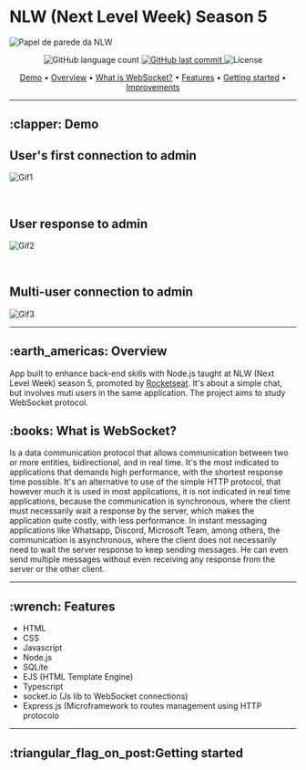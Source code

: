 # NLW (Next Level Week) Season 5


<img src="https://user-images.githubusercontent.com/35710766/116016432-f978d580-a612-11eb-833c-b5ed80a7c9ef.jpg" alt="Papel de parede da NLW"/>

<p align="center">
  <img alt="GitHub language count" src="https://img.shields.io/github/languages/count/VictorMello1993/NLW-5?color=FF0000">
  
  <a href="https://github.com/VictorMello1993/NLW-5/commits/master">
    <img alt="GitHub last commit" src="https://img.shields.io/github/last-commit/VictorMello1993/NLW-5?color=D3D3D3">
  </a> 
  
  <img alt="License" src="https://img.shields.io/badge/license-MIT-brightgreen">
   <a href="https://github.com/VictorMello1993/NLW-5/stargazers"></a>
</p>

<p align="center">
  <a href="#clapper-demo">Demo</a> •
  <a href="#earth_americas-overview">Overview</a> •
  <a href="#books-o-que-é-websocket">What is WebSocket?</a> •  
  <a href="#wrench-recursos">Features</a> •
  <a href="#triangular_flag_on_postcomeçando">Getting started</a> •  
  <a href="#melhorias">Improvements</a>    
</p>

---

<h2>:clapper: Demo</h2>

## User's first connection to admin
![Gif1](https://user-images.githubusercontent.com/35710766/116016661-b2d7ab00-a613-11eb-82ef-7531a93be0e8.gif)

</br>

## User response to admin
![Gif2](https://user-images.githubusercontent.com/35710766/116016756-034f0880-a614-11eb-8cbf-a6aee747f49c.gif)

</br>

## Multi-user connection to admin
![Gif3](https://user-images.githubusercontent.com/35710766/116016819-2aa5d580-a614-11eb-8a0e-d21622e903b1.gif)

---

<h2>:earth_americas: Overview</h2>
<p>App built to enhance back-end skills with Node.js taught at NLW (Next Level Week) season 5, promoted by <a href="https://rocketseat.com.br/">Rocketseat</a>. It's about a simple chat, but involves muti users in the same application. The project aims to study WebSocket protocol.</p>

<h2>:books: What is WebSocket?</h2>
<p>Is a data communication protocol that allows communication between two or more entities, bidirectional, and in real time. It's the most indicated to applications that demands high performance, with the shortest response time possible. It's an alternative to use of the simple HTTP protocol, that however much it is used in most applications, it is not indicated in real time applications, because the communication is synchronous, where the client must necessarily wait a response by the server, which makes the application quite costly, with less performance. In instant messaging applications like Whatsapp, Discord, Microsoft Team, among others, the communication is asynchronous, where the client does not necessarily need to wait the server response to keep sending messages. He can even send multiple messages without even receiving any response from the server or the other client. </p>

---

<h2>:wrench: Features</h2>
<ul>
  <li>HTML</li>
  <li>CSS</li>
  <li>Javascript</li>
  <li>Node.js</li>
  <li>SQLite</li>
  <li>EJS (HTML Template Engine)</li>
  <li>Typescript</li>
  <li>socket.io (Js lib to WebSocket connections)</li>
  <li>Express.js (Microframework to routes management using HTTP protocolo</li>
</ul>

---


<h2>:triangular_flag_on_post:Getting started</h2>
